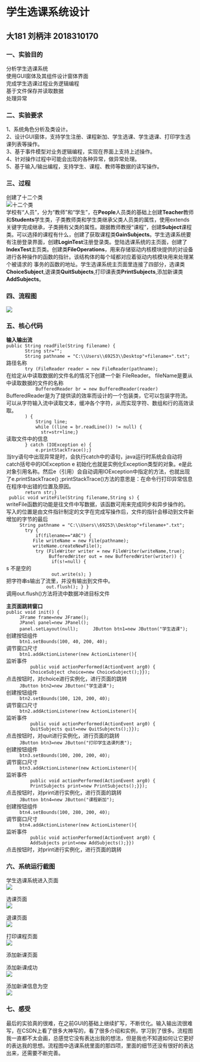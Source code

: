 # 学生选课系统设计
## 大181 刘柄沣 2018310170
### 一、实验目的
分析学生选课系统  
使用GUI窗体及其组件设计窗体界面  
完成学生选课过程业务逻辑编程  
基于文件保存并读取数据  
处理异常  
### 二、实验要求
1、系统角色分析及类设计。   
2、设计GUI窗体，支持学生注册、课程新加、学生选课、学生退课、打印学生选课列表等操作。   
3、基于事件模型对业务逻辑编程，实现在界面上支持上述操作。  
4、针对操作过程中可能会出现的各种异常，做异常处理。  
5、基于输入/输出编程，支持学生、课程、教师等数据的读写操作。  
### 三、过程
创建了十二个类  
![十二个类](https://github.com/LiuBingfeng1/GUI/blob/master/%E5%9B%BE%E7%89%87.png)      
学校有“人员”，分为“教师”和“学生”，在**People**人员类的基础上创建**Teacher**教师和**Students**学生类，子类教师类和学生类继承父类人员类的属性，使用extends关键字完成继承，子类拥有父类的属性。跟据教师教授“课程”，创建**Subject**课程类。可以选择的课程有什么，创建了获取课程类**GainSubjects**。学生选课系统要有注册登录界面，创建**LoginTest**注册登录类。登陆选课系统的主页面，创建了**IndexTest**主页类。创建类**FileOperations**，用来存储驱动内核模块提供的对设备进行各种操作的函数的指针。该结构体的每个域都对应着驱动内核模块用来处理某个被请求的 事务的函数的地址。学生选课系统主页面里连接了四部分，选课类**ChoiceSubject**,退课类**QuitSubjects**,打印课表类**PrintSubjects**,添加新课类**AddSubjects**。  
### 四、流程图  
![](https://github.com/LiuBingfeng1/GUI/blob/master/%E6%B5%81%E7%A8%8B%E5%9B%BE.png)  
### 五、核心代码  
**输入输出流**  
```public String readFile(String filename) {```  
```		  String str="";```  
```		  String pathname = "C:\\Users\\69253\\Desktop"+filename+".txt";```  
路径名称  
```		  try (FileReader reader = new FileReader(pathname);```  
在给定从中读取数据的文件名的情况下创建一个新 FileReader。 fileName是要从中读取数据的文件的名称   
```		       BufferedReader br = new BufferedReader(reader) ```  
BufferedReader是为了提供读的效率而设计的一个包装类，它可以包装字符流。可以从字符输入流中读取文本，缓冲各个字符，从而实现字符、数组和行的高效读取。  
```		  ) {```  
```		      String line;```  
```		      while ((line = br.readLine()) != null) {```  
```		      	str=str+line;}```  
读取文件中的信息  
```		  } catch (IOException e) {```  
```		      e.printStackTrace();}```  
当try语句中出现异常是时，会执行catch中的语句，java运行时系统会自动将catch括号中的IOException e 初始化也就是实例化Exception类型的对象。e是此对象引用名称。然后e（引用）会自动调用IOException中指定的方法，也就出现了e.printStackTrace() ;printStackTrace()方法的意思是：在命令行打印异常信息在程序中出错的位置及原因。  
```		  return str;}```  
```	public void writeFile(String filename,String s) {```  
writeFile函数的功能是往文件中写数据，该函数可用来完成同步和异步操作的。写入的位置是由文件指针制定的文字在完成写操作后，文件的指针会移动到文件新增加的字节的最后  
```		String pathname = "C:\\Users\\69253\\Desktop"+filename+".txt";```  
```		  try {```  
```			  if(filename=="ABC") {```  
```		      File writeName = new File(pathname); ```  
```		      writeName.createNewFile(); ```  
```		      try (FileWriter writer = new FileWriter(writeName,true);```  
```		           BufferedWriter out = new BufferedWriter(writer)) {```  
```		      		if(s!=null) {```  
s 不是空的  
```		      		out.write(s); }```  
把字符串s输出了流里，并没有输出到文件中。  
```		          out.flush(); } }```  
调用out.flush()方法将流中数据冲进目标文件  
  
**主页面跳转窗口**  
```public void init() {```  
```		JFrame frame=new JFrame();```  
```		JPanel panel=new JPanel();```  
```		panel.setLayout(null);``` 
```		JButton btn1=new JButton("学生选课");```  
创建按钮组件  
```		btn1.setBounds(100, 40, 200, 40);```  
调节窗口尺寸  
```		btn1.addActionListener(new ActionListener(){```  
监听事件  
```			public void actionPerformed(ActionEvent arg0) {```  
```			ChoiceSubject choice=new ChoiceSubject();}});```  
点击按钮时，对choice进行实例化，进行页面的跳转    
```		JButton btn2=new JButton("学生退课");```  
创建按钮组件  
```		btn2.setBounds(100, 120, 200, 40);```  
调节窗口尺寸  
```		btn2.addActionListener(new ActionListener(){```  
监听事件  
```			public void actionPerformed(ActionEvent arg0) {```  
```			QuitSubjects quit=new QuitSubjects();}});```  
点击按钮时，对quit进行实例化，进行页面的跳转  
```		JButton btn3=new JButton("打印学生选课列表");```  
创建按钮组件  
```		btn3.setBounds(100, 200, 200, 40);```  
调节窗口尺寸  
```		btn3.addActionListener(new ActionListener(){```  
监听事件  
```			public void actionPerformed(ActionEvent arg0) {```  
```			PrintSubjects print=new PrintSubjects();}});```  
点击按钮时，对print进行实例化，进行页面的跳转  
```		JButton btn4=new JButton("课程新加");```  
创建按钮组件  
```		btn4.setBounds(100, 280, 200, 40);```  
调节窗口尺寸  
```		btn4.addActionListener(new ActionListener(){```  
监听事件  
```			public void actionPerformed(ActionEvent arg0) {```  
```			AddSubjects print=new AddSubjects();}})```  
点击按钮时，对print进行实例化，进行页面的跳转

### 六、系统运行截图
学生选课系统进入页面  
![](https://github.com/LiuBingfeng1/GUI/blob/master/LoginTest.png)  
    
选课页面  
![](https://github.com/LiuBingfeng1/GUI/blob/master/ChoiceSubject.png)  
  
退课页面  
![](https://github.com/LiuBingfeng1/GUI/blob/master/QuitSubjects.png)  
  
打印课程页面  
![](https://github.com/LiuBingfeng1/GUI/blob/master/PrintSubjects.png)  
  
添加新课页面  
  
添加新课成功  
![](https://github.com/LiuBingfeng1/GUI/blob/master/AddSubjects%E6%88%90%E5%8A%9F.png)  
  
添加新课信息为空  
![](https://github.com/LiuBingfeng1/GUI/blob/master/AddSubjects%E4%B8%BA%E7%A9%BA.png)
  
### 七、感受
最后的实验真的很难，在之前GUI的基础上继续扩写，不断优化。输入输出流很难写，在CSDN上看了很多大神写的，看了很多介绍和实例，学习到了很多。流程图我一直都不太会画，总感觉它没有表达出我的想法，但是我也不知道如何让它更好的表达我的思想。流程图中选课系统里面的那四项，里面的细节还没有很好的表达出来，还需要不断完善。

